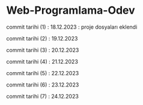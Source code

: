 # Web-Programlama-Odev

commit tarihi (1) : 18.12.2023 : proje dosyaları eklendi

commit tarihi (2) : 19.12.2023

commit tarihi (3) : 20.12.2023

commit tarihi (4) : 21.12.2023

commit tarihi (5) : 22.12.2023

commit tarihi (6) : 23.12.2023

commit tarihi (7) : 24.12.2023


